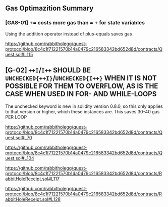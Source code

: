 ## Gas Optimazition Summary




### [GAS-01]<x> += <y> costs more gas than <x> = <x> + <y> for state variables      
Using the addition operator instead of plus-equals saves gas

https://github.com/rabbitholegg/quest-protocol/blob/8c4c1f71221570b14a0479c216583342bd652d8d/contracts/Quest.sol#L115



## [G-02] `++I`/`I++` SHOULD BE `UNCHECKED{++I}`/`UNCHECKED{I++}` WHEN IT IS NOT POSSIBLE FOR THEM TO OVERFLOW, AS IS THE CASE WHEN USED IN FOR- AND WHILE-LOOPS

The unchecked keyword is new in solidity version 0.8.0, so this only applies to that version or higher, which these instances are. This saves 30-40 gas PER LOOP



https://github.com/rabbitholegg/quest-protocol/blob/8c4c1f71221570b14a0479c216583342bd652d8d/contracts/Quest.sol#L70

https://github.com/rabbitholegg/quest-protocol/blob/8c4c1f71221570b14a0479c216583342bd652d8d/contracts/Quest.sol#L104

https://github.com/rabbitholegg/quest-protocol/blob/8c4c1f71221570b14a0479c216583342bd652d8d/contracts/RabbitHoleReceipt.sol#L117

https://github.com/rabbitholegg/quest-protocol/blob/8c4c1f71221570b14a0479c216583342bd652d8d/contracts/RabbitHoleReceipt.sol#L128